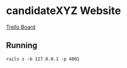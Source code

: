 # candidateXYZ Website
[Trello Board](https://trello.com/b/aEgnhyZh)

## Running
`rails s -b 127.0.0.1 -p 4001`
